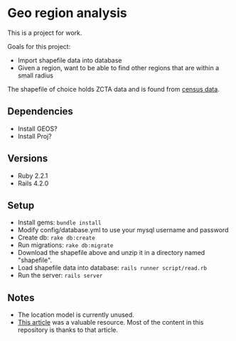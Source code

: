 # Geo region analysis

This is a project for work.

Goals for this project:
* Import shapefile data into database
* Given a region, want to be able to find other regions that are within a small
  radius

The shapefile of choice holds ZCTA data and is found from
[census data](https://www.census.gov/geo/maps-data/data/cbf/cbf_zcta.html).

## Dependencies
* Install GEOS?
* Install Proj?

## Versions
* Ruby 2.2.1
* Rails 4.2.0

## Setup
* Install gems: `bundle install`
* Modify config/database.yml to use your mysql username and password
* Create db: `rake db:create`
* Run migrations: `rake db:migrate`
* Download the shapefile above and unzip it in a directory named "shapefile".
* Load shapefile data into database: `rails runner script/read.rb`
* Run the server: `rails server`

## Notes
* The location model is currently unused.
* [This article](http://daniel-azuma.com/articles/georails/part-8) was a
  valuable resource. Most of the content in this repository is thanks to that
  article.
